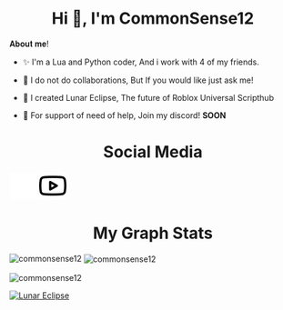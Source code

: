 <h1 align="center">Hi 👋, I'm CommonSense12</h1>
𝐀𝐛𝐨𝐮𝐭 𝐦𝐞!

- ✨️ I'm a Lua and Python coder, And i work with 4 of my friends.

- 🎉 I do not do collaborations, But If you would like just ask me!

- 🎊 I created Lunar Eclipse, The future of Roblox Universal Scripthub

- 🌙 For support of need of help, Join my discord! **SOON**

<h1 align="center">Social Media</h1>

[![website](./img/youtube-light.svg)](https://youtube.com/@commonsense1262#gh-light-mode-only)
[![website](./img/youtube-dark.svg)](https://youtube.com/@commonsense1262#gh-dark-mode-only)

<h1 align="center">My Graph Stats</h1>

<p><img align="left" src="https://github-readme-stats.vercel.app/api/top-langs?username=commonsense12&show_icons=true&locale=en&layout=compact&theme=tokyonight" alt="commonsense12" /></p>

<p>&nbsp;<img align="center" src="https://github-readme-stats.vercel.app/api?username=commonsense12&show_icons=true&locale=en&theme=tokyonight" alt="commonsense12" /></p>

<p><img align="center" src="https://github-readme-streak-stats.herokuapp.com/?user=commonsense12&&theme=tokyonight" alt="commonsense12" /></p>

[![Lunar Eclipse](https://github-readme-stats.vercel.app/api/pin/?username=commonsense12&repo=lunar-eclipse&theme=tokyonight)](https://github.com/CommonSense12/Lunar-Eclipse)


